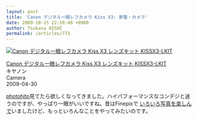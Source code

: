 ```yaml
---
layout: post
title: 'Canon デジタル一眼レフカメラ Kiss X3: 家電・カメラ'
date: 2009-10-15 22:59:49 +0900
author: Tsukasa OISHI
permalink: /articles/771
---
```



 [![Canon デジタル一眼レフカメラ Kiss X3 レンズキット KISSX3-LKIT](https://images-na.ssl-images-amazon.com/images/I/51XmuHp1F%2BL._SL160_.jpg "Canon デジタル一眼レフカメラ Kiss X3 レンズキット KISSX3-LKIT")](http://www.amazon.co.jp/Canon-%E3%83%87%E3%82%B8%E3%82%BF%E3%83%AB%E4%B8%80%E7%9C%BC%E3%83%AC%E3%83%95%E3%82%AB%E3%83%A1%E3%83%A9-Kiss-%E3%83%AC%E3%83%B3%E3%82%BA%E3%82%AD%E3%83%83%E3%83%88-KISSX3-LKIT/dp/B0021MEJ5M%3FSubscriptionId%3DAKIAIKJECTBTL3JTYTKA%26tag%3Dkaeruspoon-22%26linkCode%3Dxm2%26camp%3D2025%26creative%3D165953%26creativeASIN%3DB0021MEJ5M)  

 [Canon デジタル一眼レフカメラ Kiss X3 レンズキット KISSX3-LKIT](http://www.amazon.co.jp/Canon-%E3%83%87%E3%82%B8%E3%82%BF%E3%83%AB%E4%B8%80%E7%9C%BC%E3%83%AC%E3%83%95%E3%82%AB%E3%83%A1%E3%83%A9-Kiss-%E3%83%AC%E3%83%B3%E3%82%BA%E3%82%AD%E3%83%83%E3%83%88-KISSX3-LKIT/dp/B0021MEJ5M%3FSubscriptionId%3DAKIAIKJECTBTL3JTYTKA%26tag%3Dkaeruspoon-22%26linkCode%3Dxm2%26camp%3D2025%26creative%3D165953%26creativeASIN%3DB0021MEJ5M)  
キヤノン  
Camera  
2009-04-30  

 [photohito](http://photohito.com/)見てたら欲しくなってきました。ハイパフォーマンスなコンデジと迷うのですが、やっぱり一眼がいいですね。昔はFinepixで [いろいろ写真を楽しんで](http://image.kaeruspoon.net/tsukasa/pictures)いましたけど、もっといろんなことをやってみたいのです。  
